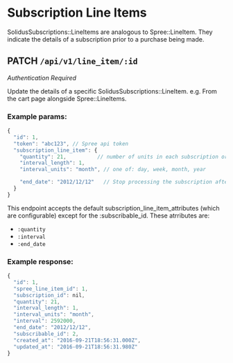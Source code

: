 # Subscription Line Items
SolidusSubscriptions::LineItems are analogous to Spree::LineItem. They indicate
the details of a subscription prior to a purchase being made.

## PATCH `/api/v1/line_item/:id`
*Authentication Required*

Update the details of a specific SolidusSubscriptions::LineItem. e.g. From the
cart page alongside Spree::LineItems.

### Example params:
```js
{
  "id": 1,
  "token": "abc123", // Spree api token
  "subscription_line_item": {
    "quantity": 21,          // number of units in each subscription order,
    "interval_length": 1,
    "interval_units": "month", // one of: day, week, month, year

    "end_date": "2012/12/12"   // Stop processing the subscription after this date (null for ad nauseam)
  }
}
```

This endpoint accepts the default subscription_line_item_attributes (which are
configurable) except for the :subscribable_id. These atrributes are:
- `:quantity`
- `:interval`
- `:end_date`

### Example response:
```js
{
  "id": 1,
  "spree_line_item_id": 1,
  "subscription_id": nil,
  "quantity": 21,
  "interval_length": 1,
  "interval_units": "month",
  "interval": 2592000,
  "end_date": "2012/12/12",
  "subscribable_id": 2,
  "created_at": "2016-09-21T18:56:31.000Z",
  "updated_at": "2016-09-21T18:56:31.980Z"
}
```
